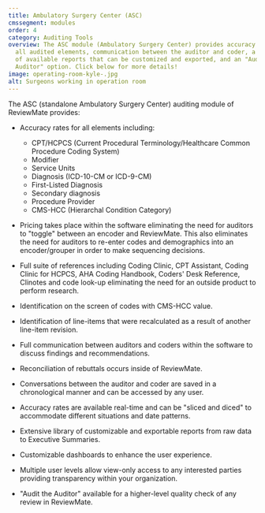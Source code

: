 ```yaml
---
title: Ambulatory Surgery Center (ASC)
cmssegment: modules
order: 4
category: Auditing Tools
overview: The ASC module (Ambulatory Surgery Center) provides accuracy rates for
  all audited elements, communication between the auditor and coder, a library
  of available reports that can be customized and exported, and an "Audit the
  Auditor" option. Click below for more details!
image: operating-room-kyle-.jpg
alt: Surgeons working in operation room
---
```

The ASC (standalone Ambulatory Surgery Center) auditing module of ReviewMate provides:

* Accuracy rates for all elements including:

  * CPT/HCPCS (Current Procedural Terminology/Healthcare Common Procedure Coding System)
  * Modifier
  * Service Units
  * Diagnosis (ICD-10-CM or ICD-9-CM)
  * First-Listed Diagnosis
  * Secondary diagnosis
  * Procedure Provider
  * CMS-HCC (Hierarchal Condition Category)
* Pricing takes place within the software eliminating the need for auditors to "toggle" between an encoder and ReviewMate. This also eliminates the need for auditors to re-enter codes and demographics into an encoder/grouper in order to make sequencing decisions.
* Full suite of references including Coding Clinic, CPT Assistant, Coding Clinic for HCPCS, AHA Coding Handbook, Coders' Desk Reference, Clinotes and code look-up eliminating the need for an outside product to perform research.
* Identification on the screen of codes with CMS-HCC value.
* Identification of line-items that were recalculated as a result of another line-item revision.
* Full communication between auditors and coders within the software to discuss findings and recommendations.
* Reconciliation of rebuttals occurs inside of ReviewMate.
* Conversations between the auditor and coder are saved in a chronological manner and can be accessed by any user.
* Accuracy rates are available real-time and can be "sliced and diced" to accommodate different situations and date patterns.
* Extensive library of customizable and exportable reports from raw data to Executive Summaries.
* Customizable dashboards to enhance the user experience.
* Multiple user levels allow view-only access to any interested parties providing transparency within your organization.
* "Audit the Auditor" available for a higher-level quality check of any review in ReviewMate.